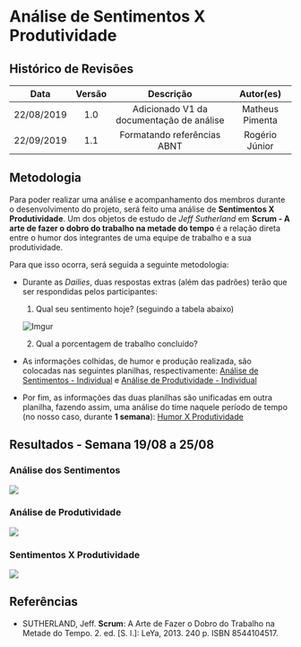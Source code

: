 # Análise de Sentimentos X Produtividade

## Histórico de Revisões

|    Data    | Versão |                Descrição                 |   Autor(es)   |
| :--------: | :----: | :--------------------------------------: | :-----------: |
| 22/08/2019 |  1.0   | Adicionado V1 da documentação de análise|  Matheus Pimenta  |
| 22/09/2019 |  1.1   | Formatando referências ABNT             |  Rogério Júnior   |

## Metodologia
Para poder realizar uma análise e acompanhamento dos membros durante o desenvolvimento do projeto, será feito uma análise de **Sentimentos X Produtividade**. Um dos objetos de estudo de *Jeff Sutherland* em **Scrum - A arte de fazer o dobro do trabalho na metade do tempo** é a relação direta entre o humor dos integrantes de uma equipe de trabalho e a sua produtividade.

Para que isso ocorra, será seguida a seguinte metodologia:
* Durante as *Dailies*, duas respostas extras (além das padrões) terão que ser respondidas pelos participantes:
  1. Qual seu sentimento hoje? (seguindo a tabela abaixo)

  ![Imgur](https://i.imgur.com/A0OjoLP.png)

  2. Qual a porcentagem de trabalho concluído?

* As informações colhidas, de humor e produção realizada, são colocadas nas seguintes planilhas, respectivamente:
[Análise de Sentimentos - Individual](https://docs.google.com/spreadsheets/d/19XLx5qT5bkbmpd94eiG7DhVsUztzPodkVHEhAYrIKeg/edit?usp=sharing) e [Análise de Produtividade - Individual](https://docs.google.com/spreadsheets/d/1P6QeARTdk69aP9UnmKWNXxMCr31TSPcDjwObEQ5L2l8/edit?usp=sharing)

* Por fim, as informações das duas planilhas são unificadas em outra planilha, fazendo assim, uma análise do time naquele período de tempo (no nosso caso, durante **1 semana**): [Humor X Produtividade](https://docs.google.com/spreadsheets/d/1yyI2TMLHs6Ac-wcqg4mQq4SDC7nG_2ZScZugTN6Okfo/edit?usp=sharing)

## Resultados - Semana 19/08 a 25/08

### Análise dos Sentimentos

![](https://i.imgur.com/PyQJG6w.png)

### Análise de Produtividade

![](https://i.imgur.com/MoOKLT4.png)

### Sentimentos X Produtividade

![](https://i.imgur.com/8cV355c.png)

## Referências
* SUTHERLAND, Jeff. **Scrum**: A Arte de Fazer o Dobro do Trabalho na Metade do Tempo. 2. ed. [S. l.]: LeYa, 2013. 240 p. ISBN 8544104517.
